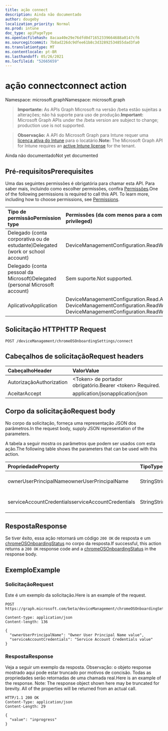 ```yaml
---
title: ação connect
description: Ainda não documentado
author: dougeby
localization_priority: Normal
ms.prod: intune
doc_type: apiPageType
ms.openlocfilehash: 8acaa40e29e76dfd0d71652339664688a0147cf6
ms.sourcegitcommit: 7b8ad226dc9dfee61b8c3d32892534855dad3fa0
ms.translationtype: MT
ms.contentlocale: pt-BR
ms.lasthandoff: 05/26/2021
ms.locfileid: "52665659"
---
```

# <a name="connect-action"></a><span data-ttu-id="c8af8-103">ação connect</span><span class="sxs-lookup"><span data-stu-id="c8af8-103">connect action</span></span>

<span data-ttu-id="c8af8-104">Namespace: microsoft.graph</span><span class="sxs-lookup"><span data-stu-id="c8af8-104">Namespace: microsoft.graph</span></span>

> <span data-ttu-id="c8af8-105">**Importante:** As APIs Graph Microsoft na versão /beta estão sujeitas a alterações; não há suporte para uso de produção.</span><span class="sxs-lookup"><span data-stu-id="c8af8-105">**Important:** Microsoft Graph APIs under the /beta version are subject to change; production use is not supported.</span></span>

> <span data-ttu-id="c8af8-106">**Observação:** A API do Microsoft Graph para Intune requer uma [licença ativa do Intune](https://go.microsoft.com/fwlink/?linkid=839381) para o locatário.</span><span class="sxs-lookup"><span data-stu-id="c8af8-106">**Note:** The Microsoft Graph API for Intune requires an [active Intune license](https://go.microsoft.com/fwlink/?linkid=839381) for the tenant.</span></span>

<span data-ttu-id="c8af8-107">Ainda não documentado</span><span class="sxs-lookup"><span data-stu-id="c8af8-107">Not yet documented</span></span>

## <a name="prerequisites"></a><span data-ttu-id="c8af8-108">Pré-requisitos</span><span class="sxs-lookup"><span data-stu-id="c8af8-108">Prerequisites</span></span>
<span data-ttu-id="c8af8-p101">Uma das seguintes permissões é obrigatória para chamar esta API. Para saber mais, incluindo como escolher permissões, confira [Permissões](/graph/permissions-reference).</span><span class="sxs-lookup"><span data-stu-id="c8af8-p101">One of the following permissions is required to call this API. To learn more, including how to choose permissions, see [Permissions](/graph/permissions-reference).</span></span>

|<span data-ttu-id="c8af8-111">Tipo de permissão</span><span class="sxs-lookup"><span data-stu-id="c8af8-111">Permission type</span></span>|<span data-ttu-id="c8af8-112">Permissões (da com menos para a com mais privilégios)</span><span class="sxs-lookup"><span data-stu-id="c8af8-112">Permissions (from least to most privileged)</span></span>|
|:---|:---|
|<span data-ttu-id="c8af8-113">Delegado (conta corporativa ou de estudante)</span><span class="sxs-lookup"><span data-stu-id="c8af8-113">Delegated (work or school account)</span></span>|<span data-ttu-id="c8af8-114">DeviceManagementConfiguration.ReadWrite.All</span><span class="sxs-lookup"><span data-stu-id="c8af8-114">DeviceManagementConfiguration.ReadWrite.All</span></span>|
|<span data-ttu-id="c8af8-115">Delegado (conta pessoal da Microsoft)</span><span class="sxs-lookup"><span data-stu-id="c8af8-115">Delegated (personal Microsoft account)</span></span>|<span data-ttu-id="c8af8-116">Sem suporte.</span><span class="sxs-lookup"><span data-stu-id="c8af8-116">Not supported.</span></span>|
|<span data-ttu-id="c8af8-117">Aplicativo</span><span class="sxs-lookup"><span data-stu-id="c8af8-117">Application</span></span>|<span data-ttu-id="c8af8-118">DeviceManagementConfiguration.Read.All, DeviceManagementConfiguration.ReadWrite.All</span><span class="sxs-lookup"><span data-stu-id="c8af8-118">DeviceManagementConfiguration.Read.All, DeviceManagementConfiguration.ReadWrite.All</span></span>|

## <a name="http-request"></a><span data-ttu-id="c8af8-119">Solicitação HTTP</span><span class="sxs-lookup"><span data-stu-id="c8af8-119">HTTP Request</span></span>
<!-- {
  "blockType": "ignored"
}
-->
``` http
POST /deviceManagement/chromeOSOnboardingSettings/connect
```

## <a name="request-headers"></a><span data-ttu-id="c8af8-120">Cabeçalhos de solicitação</span><span class="sxs-lookup"><span data-stu-id="c8af8-120">Request headers</span></span>
|<span data-ttu-id="c8af8-121">Cabeçalho</span><span class="sxs-lookup"><span data-stu-id="c8af8-121">Header</span></span>|<span data-ttu-id="c8af8-122">Valor</span><span class="sxs-lookup"><span data-stu-id="c8af8-122">Value</span></span>|
|:---|:---|
|<span data-ttu-id="c8af8-123">Autorização</span><span class="sxs-lookup"><span data-stu-id="c8af8-123">Authorization</span></span>|<span data-ttu-id="c8af8-124">&lt;Token&gt; de portador obrigatório.</span><span class="sxs-lookup"><span data-stu-id="c8af8-124">Bearer &lt;token&gt; Required.</span></span>|
|<span data-ttu-id="c8af8-125">Aceitar</span><span class="sxs-lookup"><span data-stu-id="c8af8-125">Accept</span></span>|<span data-ttu-id="c8af8-126">application/json</span><span class="sxs-lookup"><span data-stu-id="c8af8-126">application/json</span></span>|

## <a name="request-body"></a><span data-ttu-id="c8af8-127">Corpo da solicitação</span><span class="sxs-lookup"><span data-stu-id="c8af8-127">Request body</span></span>
<span data-ttu-id="c8af8-128">No corpo da solicitação, forneça uma representação JSON dos parâmetros.</span><span class="sxs-lookup"><span data-stu-id="c8af8-128">In the request body, supply JSON representation of the parameters.</span></span>

<span data-ttu-id="c8af8-129">A tabela a seguir mostra os parâmetros que podem ser usados com esta ação.</span><span class="sxs-lookup"><span data-stu-id="c8af8-129">The following table shows the parameters that can be used with this action.</span></span>

|<span data-ttu-id="c8af8-130">Propriedade</span><span class="sxs-lookup"><span data-stu-id="c8af8-130">Property</span></span>|<span data-ttu-id="c8af8-131">Tipo</span><span class="sxs-lookup"><span data-stu-id="c8af8-131">Type</span></span>|<span data-ttu-id="c8af8-132">Descrição</span><span class="sxs-lookup"><span data-stu-id="c8af8-132">Description</span></span>|
|:---|:---|:---|
|<span data-ttu-id="c8af8-133">ownerUserPrincipalName</span><span class="sxs-lookup"><span data-stu-id="c8af8-133">ownerUserPrincipalName</span></span>|<span data-ttu-id="c8af8-134">String</span><span class="sxs-lookup"><span data-stu-id="c8af8-134">String</span></span>|<span data-ttu-id="c8af8-135">Ainda não documentado</span><span class="sxs-lookup"><span data-stu-id="c8af8-135">Not yet documented</span></span>|
|<span data-ttu-id="c8af8-136">serviceAccountCredentials</span><span class="sxs-lookup"><span data-stu-id="c8af8-136">serviceAccountCredentials</span></span>|<span data-ttu-id="c8af8-137">String</span><span class="sxs-lookup"><span data-stu-id="c8af8-137">String</span></span>|<span data-ttu-id="c8af8-138">Ainda não documentado</span><span class="sxs-lookup"><span data-stu-id="c8af8-138">Not yet documented</span></span>|



## <a name="response"></a><span data-ttu-id="c8af8-139">Resposta</span><span class="sxs-lookup"><span data-stu-id="c8af8-139">Response</span></span>
<span data-ttu-id="c8af8-140">Se tiver êxito, essa ação retornará um código `200 OK` de resposta e um [chromeOSOnboardingStatus](../resources/intune-chromebooksync-chromeosonboardingstatus.md) no corpo da resposta.</span><span class="sxs-lookup"><span data-stu-id="c8af8-140">If successful, this action returns a `200 OK` response code and a [chromeOSOnboardingStatus](../resources/intune-chromebooksync-chromeosonboardingstatus.md) in the response body.</span></span>

## <a name="example"></a><span data-ttu-id="c8af8-141">Exemplo</span><span class="sxs-lookup"><span data-stu-id="c8af8-141">Example</span></span>

### <a name="request"></a><span data-ttu-id="c8af8-142">Solicitação</span><span class="sxs-lookup"><span data-stu-id="c8af8-142">Request</span></span>
<span data-ttu-id="c8af8-143">Este é um exemplo da solicitação.</span><span class="sxs-lookup"><span data-stu-id="c8af8-143">Here is an example of the request.</span></span>
``` http
POST https://graph.microsoft.com/beta/deviceManagement/chromeOSOnboardingSettings/connect

Content-type: application/json
Content-length: 136

{
  "ownerUserPrincipalName": "Owner User Principal Name value",
  "serviceAccountCredentials": "Service Account Credentials value"
}
```

### <a name="response"></a><span data-ttu-id="c8af8-144">Resposta</span><span class="sxs-lookup"><span data-stu-id="c8af8-144">Response</span></span>
<span data-ttu-id="c8af8-p102">Veja a seguir um exemplo da resposta. Observação: o objeto response mostrado aqui pode estar truncado por motivos de concisão. Todas as propriedades serão retornadas de uma chamada real.</span><span class="sxs-lookup"><span data-stu-id="c8af8-p102">Here is an example of the response. Note: The response object shown here may be truncated for brevity. All of the properties will be returned from an actual call.</span></span>
``` http
HTTP/1.1 200 OK
Content-Type: application/json
Content-Length: 29

{
  "value": "inprogress"
}
```





